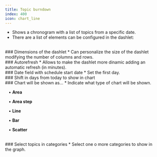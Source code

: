 ```yaml
---
title: Topic burndown
index: 400
icon: chart_line
---
```

* Shows a chronogram with a list of topics from a specific date.
* There are a list of elements can be configured in the dashlet:

<br />
### Dimensions of the dashlet
* Can personalize the size of the dashlet modifying the number of columns and rows.

<br />
### Autorefresh
* Allows to make the dashlet more dinamic adding an automatic refresh (in minutes).


<br />
###  Date field with schedule start date
* Set the first day.

<br />
### Shift in days from today to show in chart

<br />
### Chart will be shown as...
* Indicate what type of chart will be shown. <br />

&nbsp; &nbsp;• **Area** <br />

&nbsp; &nbsp;• **Area step** <br />

&nbsp; &nbsp;• **Line** <br />

&nbsp; &nbsp;• **Bar** <br />

&nbsp; &nbsp;• **Scatter**

<br />
### Select topics in categories
* Select one o more categories to show in the graph.